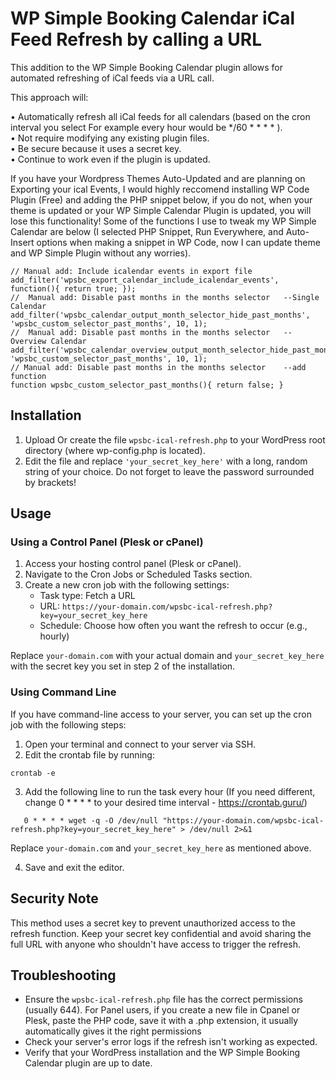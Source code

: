 # WP Simple Booking Calendar iCal Feed Refresh by calling a URL

This addition to the WP Simple Booking Calendar plugin allows for automated refreshing of iCal feeds via a URL call.

This approach will:

•	Automatically refresh all iCal feeds for all calendars (based on the cron interval you select For example every hour would be */60 * * * * ). <br>
•	Not require modifying any existing plugin files.<br>
•	Be secure because it uses a secret key.<br>
•	Continue to work even if the plugin is updated.


If you have your Wordpress Themes Auto-Updated and are planning on Exporting your ical Events,  I would highly reccomend installing WP Code Plugin (Free) and adding the PHP snippet below, if you do not, when your theme is updated or your WP Simple Calendar Plugin is updated, you will lose this functionality! Some of the functions I use to tweak my WP Simple Calendar are below (I selected PHP Snippet, Run Everywhere, and Auto-Insert options when making a snippet in WP Code, now I can update theme and WP Simple Plugin without any worries). 

```
// Manual add: Include icalendar events in export file
add_filter('wpsbc_export_calendar_include_icalendar_events', function(){ return true; });
//  Manual add: Disable past months in the months selector   --Single Calendar
add_filter('wpsbc_calendar_output_month_selector_hide_past_months', 'wpsbc_custom_selector_past_months', 10, 1);
//  Manual add: Disable past months in the months selector   --Overview Calendar
add_filter('wpsbc_calendar_overview_output_month_selector_hide_past_months', 'wpsbc_custom_selector_past_months', 10, 1);
// Manual add: Disable past months in the months selector    --add function
function wpsbc_custom_selector_past_months(){ return false; }
```

## Installation

1. Upload Or create the file `wpsbc-ical-refresh.php` to your WordPress root directory (where wp-config.php is located).
2. Edit the file and replace `'your_secret_key_here'` with a long, random string of your choice. Do not forget to leave the password surrounded by brackets!

## Usage

### Using a Control Panel (Plesk or cPanel)

1. Access your hosting control panel (Plesk or cPanel).
2. Navigate to the Cron Jobs or Scheduled Tasks section.
3. Create a new cron job with the following settings:
   - Task type: Fetch a URL
   - URL: `https://your-domain.com/wpsbc-ical-refresh.php?key=your_secret_key_here`
   - Schedule: Choose how often you want the refresh to occur (e.g., hourly)

Replace `your-domain.com` with your actual domain and `your_secret_key_here` with the secret key you set in step 2 of the installation.

### Using Command Line

If you have command-line access to your server, you can set up the cron job with the following steps:

1. Open your terminal and connect to your server via SSH.
2. Edit the crontab file by running: 
```
crontab -e
```

3. Add the following line to run the task every hour (If you need different, change 0 * * * * to your desired time interval - https://crontab.guru/)

```
   0 * * * * wget -q -O /dev/null "https://your-domain.com/wpsbc-ical-refresh.php?key=your_secret_key_here" > /dev/null 2>&1
```

Replace `your-domain.com` and `your_secret_key_here` as mentioned above.

4. Save and exit the editor.

## Security Note

This method uses a secret key to prevent unauthorized access to the refresh function. Keep your secret key confidential and avoid sharing the full URL with anyone who shouldn't have access to trigger the refresh.

## Troubleshooting

- Ensure the `wpsbc-ical-refresh.php` file has the correct permissions (usually 644). For Panel users, if you create a new file in Cpanel or Plesk, paste the PHP code, save it with a .php extension, it usually automatically gives it the right permissions
- Check your server's error logs if the refresh isn't working as expected.
- Verify that your WordPress installation and the WP Simple Booking Calendar plugin are up to date.
